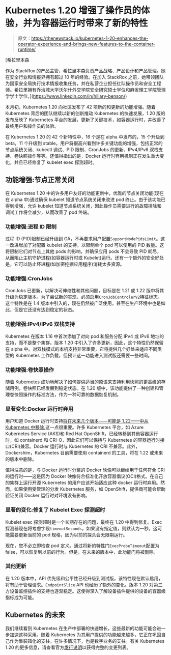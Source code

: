 # Kubernetes 1.20 增强了操作员的体验，并为容器运行时带来了新的特性

> 原文：<https://thenewstack.io/kubernetes-1-20-enhances-the-operator-experience-and-brings-new-features-to-the-container-runtime/>

[](https://www.linkedin.com/in/hillary-benson/)

 [希拉里本森

作为 StackRox 的产品主管，希拉里本森负责产品战略、产品设计和产品管理。她在安全行业和情报界拥有超过 10 年的经验。在加入 StackRox 之前，她带领团队为国家安全局执行技术情报收集任务，并在私营企业担任红队操作员和安全工程师。希拉里拥有乔治城大学沃尔什外交学院安全研究硕士学位和麻省理工学院管理学学士学位。](https://www.linkedin.com/in/hillary-benson/) [](https://www.linkedin.com/in/hillary-benson/)

本月初，Kubernetes 1.20 向社区发布了 42 项新的和更新的功能增强。随着 Kubernetes 背后的团队继续以新的创新推动 Kubernetes 的快速发展，1.20 版的发布反映了 Kubernetes 平台的发展，更新了关键技术，如容器运行时，并改善了最终用户和操作员的体验。

在 Kubernetes 1.20 的 42 个新特性中，16 个是在 alpha 中发布的，15 个升级到 beta，11 个升级到 stable。用户将很高兴看到许多关键功能的增强，包括正常的节点系统关闭、kubectl 调试、PID 限制、CronJobs 的更新、IPv4/IPv6 双栈支持、卷快照操作等等。还值得指出的是，Docker 运行时弃用机制正在发生重大变化，并且已经修复了 kubelet exec 探测超时。

## **功能增强:节点正常关闭**

在 Kubernetes 1.20 中的许多用户友好的功能更新中，优雅的节点关闭功能(现在在 alpha 中)通过确保 kubelet 知道节点系统关闭来改进 pod 终止。由于该功能已得到增强，允许 kubelet 知道节点系统关闭，因此操作员需要进行的故障排除和调试工作将会减少，从而改善了 pod 终端。

### **功能增强:进程 ID 限制**

过程 ID (PID)限制已经升级到 GA，不再要求用户配置`SupportNodePidsLimit`。这一改进增加了对配置 kubelet 的支持，以限制单个 pod 可以使用的 PID 数量。这将限制它们对节点上其他 pods 的影响，并确保应用 pods 不会导致 PID 耗尽，从而阻止主机守护进程(如容器运行时或 Kubelet)运行。还有一个额外的安全好处是，它可以防止坏进程(如加密挖掘应用程序)消耗太多资源。

### **功能增强:CronJobs**

CronJobs 已更新，以解决可伸缩性和其他问题，目标是在 1.21 或 1.22 版中将其升级为稳定版本。为了尝试新的实现，必须启用`CronJobControlerV2`特征标志。这个特性是在 1.4 版本中引入的，现在仍然被广泛使用，甚至在生产环境中也是如此，但是它还没有达到稳定的状态。

### **功能增强:IPv4/IPv6 双栈支持**

Kubernetes 在版本 1.16 中首次添加了对向 pod 和服务分配 IPv4 或 IPv6 地址的支持，而不是整个集群。版本 1.20 中引入了许多更新，因此，这个特性仍然保留在 alpha 中。对双栈模式的本机支持非常重要，它将提供几个好处来适应不同类型的 Kubernetes 工作负载，但预计这一功能进入测试版还需要一些时间。

### **功能增强:卷快照操作**

随着 Kubernetes 成功地解决了如何提供适当的原语来支持利用快照的更高级的存储用例，卷快照已经发展到稳定状态。在 1.20 版中，该功能提供了一种创建和管理卷快照操作的标准方法，作为一种可靠的数据恢复机制。

### **显著变化:Docker 运行时弃用**

用户知道 Docker 运行时支持[将在未来几个版本——可能是 1.22——中从 Kubernetes 中移除](https://thenewstack.io/this-week-in-programming-kubernetes-says-dont-panic-about-docker-deprecation/),这一点很重要。许多 Kubernetes 平台，如 Azure Kubernetes Service (AKS)和 Red Hat OpenShift，已经转移到其他容器运行时，如 containerd 和 CRI-O，因此它们可以保持与 Kubernetes 的容器运行时接口(CRI)兼容。Docker 运行时与 Kubernetes 的 CRI 不兼容。此外，Dockershim，Kubernetes 目前需要使用 containerd 的工具，将在 1.22 或未来的版本中删除。

值得注意的是，与 Docker 运行时分离的 Docker 映像可以继续用于任何符合 CRI 的运行时——这是因为 Docker 映像符合标准化开放容器倡议(OCI)格式。在自己的集群上运行开源 Kubernetes 的用户应该开始适应这种 docker 运行时弃用。然而，如果使用受管理的分发 Kubernetes 服务，如 OpenShift，提供商可能会帮助验证关闭 Docker 运行时对环境没有影响。

### **显著的变化:修复了 Kubelet Exec 探测超时**

Kubelet exec 探测超时是一个长期存在的问题，最终在 1.20 中得到修复。Exec 探测器现在将考虑字段`timeoutSeconds`，如果没有指定值，则默认为一秒。这可能需要更新当前的 pod 规格，因为以前的探头会无限期运行。

现在，您不必立即检查 pod 定义。通过将新的特性门`ExecProbeTimeout`配置为 false，可以恢复到以前的行为。但是，在未来的版本中，此功能门将被删除。

### **其他更新**

在 1.20 版本中，API 优先级和公平性已经升级到测试版，该特性现在默认启用，将有助于管理请求。`EndpointSlice` API 也经历了额外的变化。版本 1.20 对第三方设备监控插件的支持也逐渐稳定。这使得深入了解设备插件提供的设备的容器级指标成为可能。

## **Kubernetes 的未来**

我们继续看到 Kubernetes 在生产中部署的快速增长，这些最新的功能可能会进一步加速这种采用。随着 Kubernetes 为其用户提供的功能越来越多，它正在巩固自己作为集装箱化的支柱，在许多情况下，也是数字业务的支柱。有关 Kubernetes 1.20 的更多信息，请查看官方[发行说明](https://kubernetes.io/docs/setup/release/notes/)以获得完整的变更列表。

<svg xmlns:xlink="http://www.w3.org/1999/xlink" viewBox="0 0 68 31" version="1.1"><title>Group</title> <desc>Created with Sketch.</desc></svg>